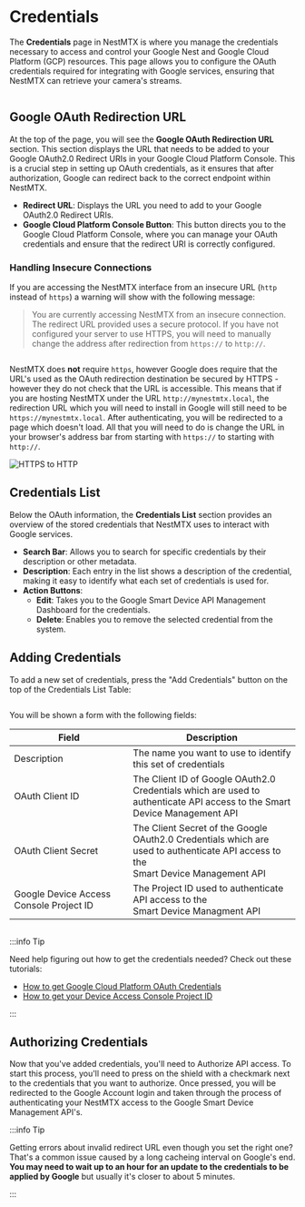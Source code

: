 # Credentials

<script setup>
import { useData } from 'vitepress'
import { computed } from 'vue'

const { isDark } = useData()
const overview = computed(() => isDark.value ? '/screenshots/credentials-overview-dark.png' : '/screenshots/credentials-overview-light.png')
const overviewInsecure = computed(() => isDark.value ? '/screenshots/credentials-overview-insecure-dark.png' : '/screenshots/credentials-overview-insecure-light.png')
const addCredentialsButton = computed(() => isDark.value ? '/screenshots/add-credentials-dark.png' : '/screenshots/add-credentials-light.png')
const addCredentialsForm = computed(() => isDark.value ? '/screenshots/add-credentials-form-dark.png' : '/screenshots/add-credentials-form-light.png')
</script>

The **Credentials** page in NestMTX is where you manage the credentials necessary to access and control your Google Nest and Google Cloud Platform (GCP) resources. This page allows you to configure the OAuth credentials required for integrating with Google services, ensuring that NestMTX can retrieve your camera's streams.

<img :src="overview" />

## Google OAuth Redirection URL

At the top of the page, you will see the **Google OAuth Redirection URL** section. This section displays the URL that needs to be added to your Google OAuth2.0 Redirect URIs in your Google Cloud Platform Console. This is a crucial step in setting up OAuth credentials, as it ensures that after authorization, Google can redirect back to the correct endpoint within NestMTX.

- **Redirect URL**: Displays the URL you need to add to your Google OAuth2.0 Redirect URIs.
- **Google Cloud Platform Console Button**: This button directs you to the Google Cloud Platform Console, where you can manage your OAuth credentials and ensure that the redirect URI is correctly configured.

### Handling Insecure Connections

If you are accessing the NestMTX interface from an insecure URL (`http` instead of `https`) a warning will show with the following message:

> You are currently accessing NestMTX from an insecure connection. The redirect URL provided uses a secure protocol. If you have not configured your server to use HTTPS, you will need to manually change the address after redirection from `https://` to `http://`.

<img :src="overviewInsecure" />

NestMTX does **not** require `https`, however Google does require that the URL's used as the OAuth redirection destination be secured by HTTPS - however they do not check that the URL is accessible. This means that if you are hosting NestMTX under the URL `http://mynestmtx.local`, the redirection URL which you will need to install in Google will still need to be `https://mynestmtx.local`. After authenticating, you will be redirected to a page which doesn't load. All that you will need to do is change the URL in your browser's address bar from starting with `https://` to starting with `http://`.

![HTTPS to HTTP](/screenshots/httpsToHttp.gif)

## Credentials List

Below the OAuth information, the **Credentials List** section provides an overview of the stored credentials that NestMTX uses to interact with Google services.

- **Search Bar**: Allows you to search for specific credentials by their description or other metadata.
- **Description**: Each entry in the list shows a description of the credential, making it easy to identify what each set of credentials is used for.
- **Action Buttons**:
  - **Edit**: Takes you to the Google Smart Device API Management Dashboard for the credentials.
  - **Delete**: Enables you to remove the selected credential from the system.

## Adding Credentials

To add a new set of credentials, press the "Add Credentials" button on the top of the Credentials List Table:

<img :src="addCredentialsButton" />

You will be shown a form with the following fields:

| Field                                   | Description                                                                                                                                   |
| --------------------------------------- | --------------------------------------------------------------------------------------------------------------------------------------------- |
| Description                             | The name you want to use to identify this set of credentials                                                                                  |
| OAuth Client ID                         | The Client ID of Google OAuth2.0 Credentials which are used to <br />authenticate API access to the Smart Device Management API               |
| OAuth Client Secret                     | The Client Secret of the Google OAuth2.0 Credentials which are <br />used to authenticate API access to the <br />Smart Device Management API |
| Google Device Access Console Project ID | The Project ID used to authenticate API access to the <br />Smart Device Managment API                                                        |

<img :src="addCredentialsForm" />

:::info Tip

Need help figuring out how to get the credentials needed? Check out these tutorials:

- [How to get Google Cloud Platform OAuth Credentials](/guides/gcp)
- [How to get your Device Access Console Project ID](/guides/dac)

:::

## Authorizing Credentials

Now that you've added credentials, you'll need to Authorize API access. To start this process, you'll need to press on the shield with a checkmark next to the credentials that you want to authorize. Once pressed, you will be redirected to the Google Account login and taken through the process of authenticating your NestMTX access to the Google Smart Device Management API's.

:::info Tip

Getting errors about invalid redirect URL even though you set the right one? That's a common issue caused by a long cacheing interval on Google's end. **You may need to wait up to an hour for an update to the credentials to be applied by Google** but usually it's closer to about 5 minutes.

:::
